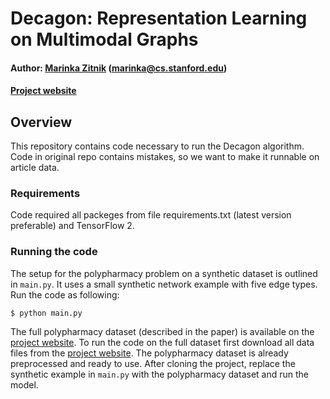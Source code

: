 # Decagon: Representation Learning on Multimodal Graphs

#### Author: [Marinka Zitnik](http://stanford.edu/~marinka) (marinka@cs.stanford.edu)

#### [Project website](http://snap.stanford.edu/decagon)

## Overview

This repository contains code necessary to run the Decagon algorithm. Code in original repo contains mistakes, so we want to make it runnable on article data.

### Requirements

Code required all packeges from file requirements.txt (latest version preferable) and TensorFlow 2.

### Running the code

The setup for the polypharmacy problem on a synthetic dataset is outlined in `main.py`. It uses a small synthetic 
network example with five edge types. Run the code as following:

    $ python main.py
    
The full polypharmacy dataset (described in the paper) is available on the 
[project website](http://snap.stanford.edu/decagon). To run the code on the full dataset first download all data files
from the [project website](http://snap.stanford.edu/decagon). The polypharmacy dataset is already preprocessed and ready to use. 
After cloning the project, replace the synthetic example in `main.py` with the polypharmacy dataset and run the model.  
